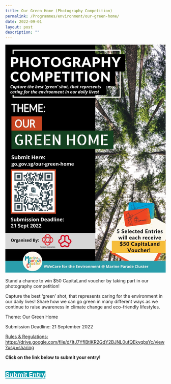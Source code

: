 ```yaml
---
title: Our Green Home (Photography Competition)
permalink: /Programmes/environment/our-green-home/
date: 2022-09-01
layout: post
description: ""
---
```

<img style="width=400px; height=auto" src="/images/Programmes%20(September%202022)/Our Green Home - Photo Contest.jpg">

Stand a chance to win $50 CapitaLand voucher by taking part in our photography competition! 

Capture the best ‘green’ shot, that represents caring for the environment in our daily lives! Share how we can go green in many different ways as we continue to raise awareness in climate change and eco-friendly lifestyles.

Theme: Our Green Home

Submission Deadline: 21 September 2022

<u>Rules & Regulations:</u>
https://drive.google.com/file/d/1tJ7YflBtlKR2GdY2BJNL0ufQEkyqbsYc/view?usp=sharing


<p><b>Click on the link below to submit your entry!</b></p>
<div style="padding: 20px 0 0 0">
	<a href="http://go.gov.sg/our-green-home" style="font-size:20px; width:35%; height:60px; background-color:#0899AA; color:white" class="bp-button"><b>Submit Entry</b></a>
</div>